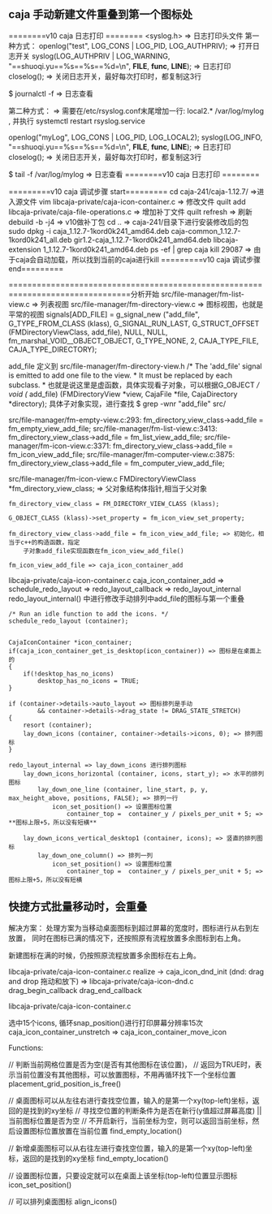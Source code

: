 ## caja 手动新建文件重叠到第一个图标处

========v10 caja 日志打印 ========
<syslog.h> => 日志打印头文件
第一种方式：
    openlog("test", LOG_CONS | LOG_PID, LOG_AUTHPRIV); => 打开日志开关
    syslog(LOG_AUTHPRIV | LOG_WARNING, "==shuoqi.yu==%s==%s==%d=\n", __FILE__, __func__, __LINE__); => 日志打印
    closelog(); => 关闭日志开关，最好每次打印时，都复制这3行

$ journalctl -f => 日志查看

第二种方式： => 需要在/etc/rsyslog.conf末尾增加一行: local2.* /var/log/mylog , 并执行 systemctl restart rsyslog.service

   openlog("myLog", LOG_CONS | LOG_PID, LOG_LOCAL2);
   syslog(LOG_INFO, "==shuoqi.yu==%s==%s==%d=\n", __FILE__, __func__, __LINE__); => 日志打印
   closelog(); => 关闭日志开关，最好每次打印时，都复制这3行

$ tail -f /var/log/mylog => 日志查看
========v10 caja 日志打印 ========

=========v10 caja 调试步骤 start=========
cd caja-241/caja-1.12.7/ =>进入源文件
vim libcaja-private/caja-icon-container.c => 修改文件
quilt add libcaja-private/caja-file-operations.c => 增加补丁文件
quilt refresh => 刷新
debuild -b -j4 => v10做补丁包
cd ..  => caja-241/目录下进行安装修改后的包
sudo dpkg -i caja_1.12.7-1kord0k241_amd64.deb caja-common_1.12.7-1kord0k241_all.deb gir1.2-caja_1.12.7-1kord0k241_amd64.deb libcaja-extension
1_1.12.7-1kord0k241_amd64.deb
ps -ef | grep caja 
kill 29087 => 由于caja会自动加载，所以找到当前的caja进行kill
=========v10 caja 调试步骤 end=========


================================================================================分析开始
src/file-manager/fm-list-view.c => 列表视图
src/file-manager/fm-directory-view.c => 图标视图，也就是平常的视图
	signals[ADD_FILE] =
		g_signal_new ("add_file",
		              G_TYPE_FROM_CLASS (klass),
		              G_SIGNAL_RUN_LAST,
		              G_STRUCT_OFFSET (FMDirectoryViewClass, add_file),
		              NULL, NULL,
		              fm_marshal_VOID__OBJECT_OBJECT,
		              G_TYPE_NONE, 2, CAJA_TYPE_FILE, CAJA_TYPE_DIRECTORY);

add_file 定义到 src/file-manager/fm-directory-view.h
    /* The 'add_file' signal is emitted to add one file to the view.
     * It must be replaced by each subclass.
     * 也就是说这里是虚函数，具体实现看子对象，可以根据G_OBJECT
     */
    void    (* add_file) 		 (FMDirectoryView *view,
                                  CajaFile *file,
                                  CajaDirectory *directory);
具体子对象实现，进行查找
$ grep -wnr "add_file" src/

src/file-manager/fm-empty-view.c:293:    fm_directory_view_class->add_file = fm_empty_view_add_file;
src/file-manager/fm-list-view.c:3413:    fm_directory_view_class->add_file = fm_list_view_add_file;
src/file-manager/fm-icon-view.c:3371:    fm_directory_view_class->add_file = fm_icon_view_add_file;
src/file-manager/fm-computer-view.c:3875:    fm_directory_view_class->add_file = fm_computer_view_add_file;

src/file-manager/fm-icon-view.c
    FMDirectoryViewClass *fm_directory_view_class; => 父对象结构体指针,相当于父对象

    fm_directory_view_class = FM_DIRECTORY_VIEW_CLASS (klass);

    G_OBJECT_CLASS (klass)->set_property = fm_icon_view_set_property;

    fm_directory_view_class->add_file = fm_icon_view_add_file; => 初始化，相当于c++的构造函数，指定
        子对象add_file实现函数在fm_icon_view_add_file() 

    fm_icon_view_add_file => caja_icon_container_add

libcaja-private/caja-icon-container.c
   caja_icon_container_add => schedule_redo_layout => redo_layout_callback => redo_layout_internal
   redo_layout_internal() 中进行修改手动排列中add_file的图标与第一个重叠

    /* Run an idle function to add the icons. */
    schedule_redo_layout (container);


    CajaIconContainer *icon_container;
    if(caja_icon_container_get_is_desktop(icon_container)) => 图标是在桌面上的
    {
        if(!desktop_has_no_icons)
            desktop_has_no_icons = TRUE;
    }

    if (container->details->auto_layout => 图标排列是手动
            && container->details->drag_state != DRAG_STATE_STRETCH)
    {
        resort (container);
        lay_down_icons (container, container->details->icons, 0); => 排列图标
    }

    redo_layout_internal => lay_down_icons 进行排列图标
        lay_down_icons_horizontal (container, icons, start_y); => 水平的排列图标
            lay_down_one_line (container, line_start, p, y, max_height_above, positions, FALSE); => 排列一行
                icon_set_position() => 设置图标位置
                    container_top =  container_y / pixels_per_unit + 5; => **图标上限+5，所以没有短横**

        lay_down_icons_vertical_desktop1 (container, icons); => 竖直的排列图标
            lay_down_one_column() => 排列一列
                icon_set_position() => 设置图标位置
                    container_top =  container_y / pixels_per_unit + 5; => 图标上限+5，所以没有短横



## 快捷方式批量移动时，会重叠
解决方案：
处理方案为当移动桌面图标到超过屏幕的宽度时，图标进行从右到左放置，
同时在图标已满的情况下，还按照原有流程放置多余图标到右上角。

新建图标在满的时候，仍按照原流程放置多余图标在右上角。

libcaja-private/caja-icon-container.c 
realize -> caja_icon_dnd_init  (dnd: drag and drop 拖动和放下)
=> libcaja-private/caja-icon-dnd.c
    drag_begin_callback
    drag_end_callback

libcaja-private/caja-icon-container.c 

选中15个icons, 循环snap_position()进行打印屏幕分辨率15次
caja_icon_container_unstretch => caja_icon_container_move_icon 

Functions:

// 判断当前网格位置是否为空(是否有其他图标在该位置)，
// 返回为TRUE时，表示当前位置没有其他图标，可以放置图标，不用再循环找下一个坐标位置
placement_grid_position_is_free()

// 桌面图标可以从左往右进行查找空位置，输入的是第一个xy(top-left)坐标，返回的是找到的xy坐标
// 寻找空位置的判断条件为是否在新行(y值超过屏幕高度) || 当前图标位置是否为空 
// 不开启新行，当前坐标为空，则可以返回当前坐标，然后设置图标位置放置在当前位置
find_empty_location() 

// 新增桌面图标可以从右往左进行查找空位置，输入的是第一个xy(top-left)坐标，返回的是找到的xy坐标
find_empty_location() 

// 设置图标位置，只要设定就可以在桌面上该坐标(top-left)位置显示图标
icon_set_position() 

// 可以排列桌面图标
align_icons()




